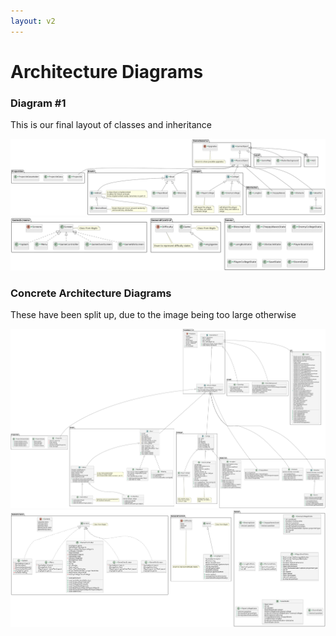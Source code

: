 ```yaml
---
layout: v2
---
```


# Architecture Diagrams

### Diagram #1
This is our final layout of classes and inheritance

![Abstract architecture 1](./img/abstract_architecture.png)
![Abstract architecture 2](./img/abstract_architecture_2.png)

### Concrete Architecture Diagrams

These have been split up, due to the image being too large otherwise

![Concrete architecture 1](./img/concrete_architecture.png)
![Concrete architecture 2](./img/concrete_architecture_2.png)